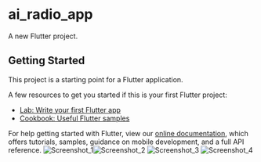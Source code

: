 # ai_radio_app

A new Flutter project.

## Getting Started

This project is a starting point for a Flutter application.

A few resources to get you started if this is your first Flutter project:

- [Lab: Write your first Flutter app](https://flutter.dev/docs/get-started/codelab)
- [Cookbook: Useful Flutter samples](https://flutter.dev/docs/cookbook)

For help getting started with Flutter, view our
[online documentation](https://flutter.dev/docs), which offers tutorials,
samples, guidance on mobile development, and a full API reference.
![Screenshot_1](https://user-images.githubusercontent.com/73790114/157468578-d2c45603-4154-4949-b632-b0c71225f9c3.jpg)![Screenshot_2](https://user-images.githubusercontent.com/73790114/157468593-80976ef0-7444-4266-a16a-31e118ccbf6d.jpg)
![Screenshot_3](https://user-images.githubusercontent.com/73790114/157468604-8acdf92f-18fc-4c32-b833-59ef61a71222.jpg)
![Screenshot_4](https://user-images.githubusercontent.com/73790114/157468618-d0426a74-4bdc-4ba7-8fd4-eacdf5e12794.jpg)

